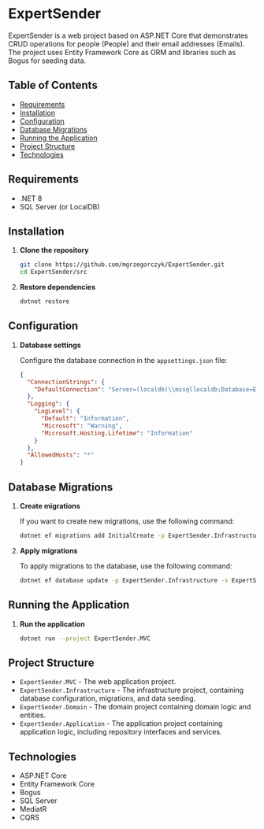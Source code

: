 # ExpertSender

ExpertSender is a web project based on ASP.NET Core that demonstrates CRUD operations for people (People) and their email addresses (Emails). The project uses Entity Framework Core as ORM and libraries such as Bogus for seeding data.

## Table of Contents

- [Requirements](#requirements)
- [Installation](#installation)
- [Configuration](#configuration)
- [Database Migrations](#database-migrations)
- [Running the Application](#running-the-application)
- [Project Structure](#project-structure)
- [Technologies](#technologies)

## Requirements

- .NET 8
- SQL Server (or LocalDB)

## Installation

1. **Clone the repository**

    ```sh
    git clone https://github.com/mgrzegorczyk/ExpertSender.git
    cd ExpertSender/src
    ```

2. **Restore dependencies**

    ```sh
    dotnet restore
    ```

## Configuration

1. **Database settings**

    Configure the database connection in the `appsettings.json` file:

    ```json
    {
      "ConnectionStrings": {
        "DefaultConnection": "Server=(localdb)\\mssqllocaldb;Database=ExpertSenderDB;Trusted_Connection=True;MultipleActiveResultSets=true"
      },
      "Logging": {
        "LogLevel": {
          "Default": "Information",
          "Microsoft": "Warning",
          "Microsoft.Hosting.Lifetime": "Information"
        }
      },
      "AllowedHosts": "*"
    }
    ```

## Database Migrations

1. **Create migrations**

    If you want to create new migrations, use the following command:

    ```sh
    dotnet ef migrations add InitialCreate -p ExpertSender.Infrastructure -s ExpertSender.MVC
    ```

2. **Apply migrations**

    To apply migrations to the database, use the following command:

    ```sh
    dotnet ef database update -p ExpertSender.Infrastructure -s ExpertSender.MVC
    ```

## Running the Application

1. **Run the application**

    ```sh
    dotnet run --project ExpertSender.MVC
    ```

## Project Structure

- `ExpertSender.MVC` - The web application project.
- `ExpertSender.Infrastructure` - The infrastructure project, containing database configuration, migrations, and data seeding.
- `ExpertSender.Domain` - The domain project containing domain logic and entities.
- `ExpertSender.Application` - The application project containing application logic, including repository interfaces and services.

## Technologies

- ASP.NET Core
- Entity Framework Core
- Bogus
- SQL Server
- MediatR
- CQRS

